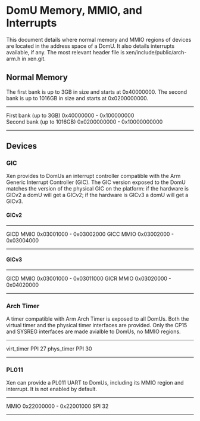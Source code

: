DomU Memory, MMIO, and Interrupts
=================================

This document details where normal memory and MMIO regions of devices
are located in the address space of a DomU. It also details interrupts
available, if any. The most relevant header file is
xen/include/public/arch-arm.h in xen.git.


## Normal Memory

The first bank is up to 3GB in size and starts at 0x40000000. The second
bank is up to 1016GB in size and starts at 0x0200000000.

--------------------------      ----------------------------
First bank (up to 3GB)          0x40000000 - 0x100000000    
Second bank (up to 1016GB)      0x0200000000 - 0x10000000000
--------------------------      ----------------------------


## Devices

### GIC

Xen provides to DomUs an interrupt controller compatible with the Arm
Generic Interrupt Controller (GIC). The GIC version exposed to the DomU
matches the version of the physical GIC on the platform: if the hardware
is GICv2 a domU will get a GICv2; if the hardware is GICv3 a domU will
get a GICv3.

#### GICv2

---------    -----------------------
GICD MMIO    0x03001000 - 0x03002000
GICC MMIO    0x03002000 - 0x03004000
---------    -----------------------

#### GICv3

---------    -----------------------
GICD MMIO    0x03001000 - 0x03011000
GICR MMIO    0x03020000 - 0x04020000
---------    -----------------------

### Arch Timer

A timer compatible with Arm Arch Timer is exposed to all DomUs. Both the
virtual timer and the physical timer interfaces are provided. Only the
CP15 and SYSREG interfaces are made avialble to DomUs, no MMIO regions.

--------------  --
virt_timer PPI  27
phys_timer PPI  30
--------------  --

### PL011

Xen can provide a PL011 UART to DomUs, including its MMIO region and
interrupt. It is not enabled by default.

----    -----------------------
MMIO    0x22000000 - 0x22001000
SPI     32
----    -----------------------
